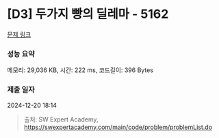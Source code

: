 # [D3] 두가지 빵의 딜레마 - 5162 

[문제 링크](https://swexpertacademy.com/main/code/problem/problemDetail.do?contestProbId=AWTaTDua3OoDFAVT) 

### 성능 요약

메모리: 29,036 KB, 시간: 222 ms, 코드길이: 396 Bytes

### 제출 일자

2024-12-20 18:14



> 출처: SW Expert Academy, https://swexpertacademy.com/main/code/problem/problemList.do